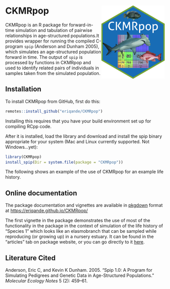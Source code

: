 
# CKMRpop <img src="man/figures/CKMRpop-sticker.png" align="right" width="200"/>

CKMRpop is an R package for forward-in-time simulation and tabulation of
pairwise relationships in age-structured populations.It provides wrapper
for running the compiled C-program `spip` (Anderson and Dunham 2005),
which simulates an age-structured population forward in time. The output
of `spip` is processed by functions in CKMRpop and used to identify
related pairs of individuals in samples taken from the simulated
population.

## Installation

To install CKMRpop from GitHub, first do this:

``` r
remotes::install_github("eriqande/CKMRpop")
```

Installing this requires that you have your build environment set up for
compiling RCpp code.

After it is installed, load the library and download and install the
spip binary appropriate for your system (Mac and Linux currently
supported. Not Windows…yet):

``` r
library(CKMRpop)
install_spip(Dir = system.file(package = "CKMRpop"))
```

The following shows an example of the use of CKMRpop for an example life
history.

## Online documentation

The package documentation and vignettes are available in
[pkgdown](https://pkgdown.r-lib.org/) format at
<https://eriqande.github.io/CKMRpop/>

The first vignette in the package demonstrates the use of most of the
functionality in the package in the context of simulation of the life
history of “Species 1” which looks like an elasmobranch that can be
sampled while reproducing (or growing up) in a nursery estuary. It can
be found in the “articles” tab on package website, or you can go
directly to it
[here](https://eriqande.github.io/CKMRpop/articles/species_1_simulation.html).

## Literature Cited

<div id="refs" class="references">

<div id="ref-anderson2005spip">

Anderson, Eric C, and Kevin K Dunham. 2005. “Spip 1.0: A Program for
Simulating Pedigrees and Genetic Data in Age-Structured Populations.”
*Molecular Ecology Notes* 5 (2): 459–61.

</div>

</div>
